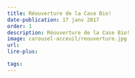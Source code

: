 ```yaml
---
title: Réouverture de la Case Bio!
date-publication: 17 janv 2017
order: 1
description: Réouverture de la Case Bio!
image: carousel-acceuil/reouverture.jpg
url: 
lire-plus: 

tags: 
---
```

